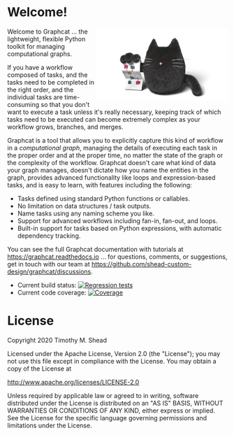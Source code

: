 # Welcome!

<img src="artwork/logo.png" width="300" style="float:right"/>

Welcome to Graphcat ... the lightweight, flexible Python toolkit for managing
computational graphs.

If you have a workflow composed of tasks, and the tasks need to be completed in the right order, and the individual tasks are time-consuming so that you don't want to execute a task unless it's really necessary, keeping track of which tasks need to be executed can become extremely complex as your workflow grows, branches, and merges.

Graphcat is a tool that allows you to explicitly capture this kind of workflow in a *computational graph*, managing the details of executing each task in the proper order and at the proper time, no matter the state of the graph or the complexity of the workflow.  Graphcat doesn't care what kind of data your graph manages, doesn't dictate how you name the entities in the graph, provides advanced functionality like loops and expression-based tasks, and is easy to learn, with features including the following:

* Tasks defined using standard Python functions or callables.
* No limitation on data structures / task outputs.
* Name tasks using any naming scheme you like.
* Support for advanced workflows including fan-in, fan-out, and loops.
* Built-in support for tasks based on Python expressions, with automatic dependency tracking.

You can see the full Graphcat documentation with tutorials at
https://graphcat.readthedocs.io ... for questions, comments, or suggestions, get
in touch with our team at https://github.com/shead-custom-design/graphcat/discussions.

* Current build status: [![Regression tests](https://github.com/shead-custom-design/graphcat/actions/workflows/regression-tests.yml/badge.svg)](https://github.com/shead-custom-design/graphcat/actions/workflows/regression-tests.yml)
* Current code coverage: [![Coverage](https://img.shields.io/coveralls/shead-custom-design/graphcat.svg)](https://coveralls.io/r/shead-custom-design/graphcat?branch=main)

License
=======

Copyright 2020 Timothy M. Shead

Licensed under the Apache License, Version 2.0 (the "License");
you may not use this file except in compliance with the License.
You may obtain a copy of the License at

   http://www.apache.org/licenses/LICENSE-2.0

Unless required by applicable law or agreed to in writing, software
distributed under the License is distributed on an "AS IS" BASIS,
WITHOUT WARRANTIES OR CONDITIONS OF ANY KIND, either express or implied.
See the License for the specific language governing permissions and
limitations under the License.
